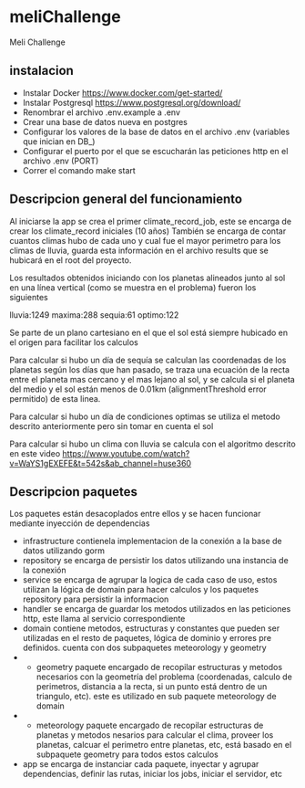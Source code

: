 # meliChallenge
Meli Challenge

## instalacion
 - Instalar Docker https://www.docker.com/get-started/
 - Instalar Postgresql https://www.postgresql.org/download/
 - Renombrar el archivo .env.example a .env
 - Crear una base de datos nueva en postgres
 - Configurar los valores de la base de datos en el archivo .env (variables que inician en DB_)
 - Configurar el puerto por el que se escucharán las peticiones http en el archivo .env (PORT)
 - Correr el comando make start

## Descripcion general del funcionamiento
Al iniciarse la app se crea el primer climate_record_job, este se encarga de crear los climate_record iniciales (10 años)
También se encarga de contar cuantos climas hubo de cada uno y cual fue el mayor perimetro para los climas de lluvia, guarda esta información en el archivo results que se hubicará en el root del proyecto.

Los resultados obtenidos iniciando con los planetas alineados junto al sol en una línea vertical (como se muestra en el problema) fueron los siguientes

lluvia:1249 maxima:288
sequia:61
optimo:122

Se parte de un plano cartesiano en el que el sol está siempre hubicado en el origen para facilitar los calculos

Para calcular si hubo un día de sequía se calculan las coordenadas de los planetas según los días que han pasado, se traza una ecuación de la recta entre el planeta mas cercano y el mas lejano al sol, y se calcula si el planeta del medio y el sol están menos de 0.01km (alignmentThreshold error permitido) de esta linea. 

Para calcular si hubo un día de condiciones optimas se utiliza el metodo descrito anteriormente pero sin tomar en cuenta el sol

Para calcular si hubo un clima con lluvia se calcula con el algoritmo descrito en este video https://www.youtube.com/watch?v=WaYS1gEXEFE&t=542s&ab_channel=huse360
## Descripcion paquetes

Los paquetes están desacoplados entre ellos y se hacen funcionar mediante inyección de dependencias

 - infrastructure contienela implementacion de la conexión a la base de datos utilizando gorm
 - repository se encarga de persistir los datos utilizando una instancia de la conexión
 - service se encarga de agrupar la logica de cada caso de uso, estos utilizan la lógica de domain para hacer calculos y los paquetes repository para persistir la informacion
 - handler se encarga de guardar los metodos utilizados en las peticiones http, este llama al servicio correspondiente
 - domain
   contiene metodos, estructuras y constantes que pueden ser utilizadas en el resto de paquetes, lógica de dominio y errores pre definidos.
   cuenta con dos subpaquetes meteorology y geometry
 - - geometry
     paquete encargado de recopilar estructuras y metodos necesarios con la geometría del problema (coordenadas, calculo de perimetros, distancia a la recta, si un punto está dentro de un triangulo, etc). este es utilizado en sub paquete meteorology de domain
 - - meteorology
     paquete encargado de recopilar estructuras de planetas y metodos nesarios para calcular el clima, proveer los planetas, calcuar el perimetro entre planetas, etc, está basado en el subpaquete geometry para todos estos calculos
 - app se encarga de instanciar cada paquete, inyectar y agrupar dependencias, definir las rutas, iniciar los jobs, iniciar el servidor, etc

